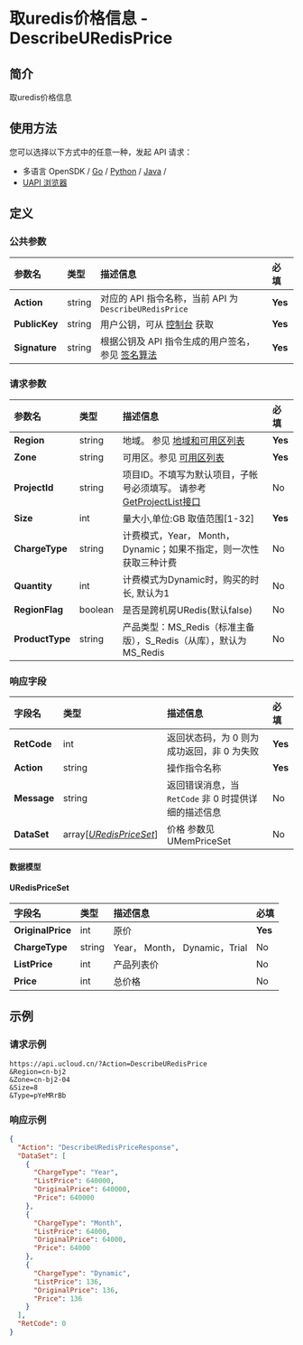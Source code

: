 # 取uredis价格信息 - DescribeURedisPrice

## 简介

取uredis价格信息






## 使用方法

您可以选择以下方式中的任意一种，发起 API 请求：
- 多语言 OpenSDK / [Go](https://github.com/ucloud/ucloud-sdk-go) / [Python](https://github.com/ucloud/ucloud-sdk-python3) / [Java](https://github.com/ucloud/ucloud-sdk-java) /
- [UAPI 浏览器](https://console.ucloud.cn/uapi/detail?id=DescribeURedisPrice)


## 定义

### 公共参数

| 参数名 | 类型 | 描述信息 | 必填 |
|:---|:---|:---|:---|
| **Action**     | string  | 对应的 API 指令名称，当前 API 为 `DescribeURedisPrice`                        | **Yes** |
| **PublicKey**  | string  | 用户公钥，可从 [控制台](https://console.ucloud.cn/uapi/apikey) 获取                                             | **Yes** |
| **Signature**  | string  | 根据公钥及 API 指令生成的用户签名，参见 [签名算法](api/summary/signature.md)  | **Yes** |

### 请求参数

| 参数名 | 类型 | 描述信息 | 必填 |
|:---|:---|:---|:---|
| **Region** | string | 地域。 参见 [地域和可用区列表](api/summary/regionlist) |**Yes**|
| **Zone** | string | 可用区。参见 [可用区列表](api/summary/regionlist) |**Yes**|
| **ProjectId** | string | 项目ID。不填写为默认项目，子帐号必须填写。 请参考[GetProjectList接口](api/summary/get_project_list) |No|
| **Size** | int | 量大小,单位:GB  取值范围[1-32] |**Yes**|
| **ChargeType** | string | 计费模式，Year， Month， Dynamic；如果不指定，则一次性获取三种计费 |No|
| **Quantity** | int | 计费模式为Dynamic时，购买的时长, 默认为1 |No|
| **RegionFlag** | boolean | 是否是跨机房URedis(默认false) |No|
| **ProductType** | string | 产品类型：MS_Redis（标准主备版），S_Redis（从库），默认为MS_Redis |No|

### 响应字段

| 字段名 | 类型 | 描述信息 | 必填 |
|:---|:---|:---|:---|
| **RetCode** | int | 返回状态码，为 0 则为成功返回，非 0 为失败 |**Yes**|
| **Action** | string | 操作指令名称 |**Yes**|
| **Message** | string | 返回错误消息，当 `RetCode` 非 0 时提供详细的描述信息 |No|
| **DataSet** | array[[*URedisPriceSet*](#URedisPriceSet)] | 价格 参数见 UMemPriceSet |No|

#### 数据模型


#### URedisPriceSet

| 字段名 | 类型 | 描述信息 | 必填 |
|:---|:---|:---|:---|
| **OriginalPrice** | int | 原价 |**Yes**|
| **ChargeType** | string | Year， Month， Dynamic，Trial |No|
| **ListPrice** | int | 产品列表价 |No|
| **Price** | int | 总价格 |No|

## 示例

### 请求示例
    
```
https://api.ucloud.cn/?Action=DescribeURedisPrice
&Region=cn-bj2
&Zone=cn-bj2-04
&Size=8
&Type=pYeMRrBb
```

### 响应示例
    
```json
{
  "Action": "DescribeURedisPriceResponse",
  "DataSet": [
    {
      "ChargeType": "Year",
      "ListPrice": 640000,
      "OriginalPrice": 640000,
      "Price": 640000
    },
    {
      "ChargeType": "Month",
      "ListPrice": 64000,
      "OriginalPrice": 64000,
      "Price": 64000
    },
    {
      "ChargeType": "Dynamic",
      "ListPrice": 136,
      "OriginalPrice": 136,
      "Price": 136
    }
  ],
  "RetCode": 0
}
```





